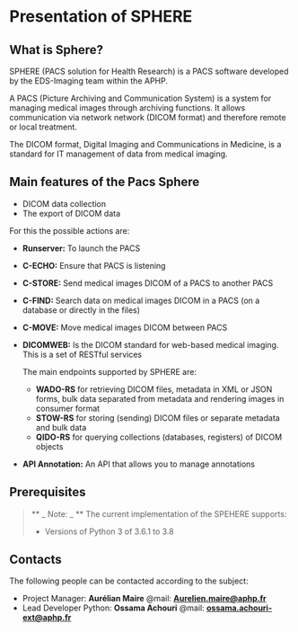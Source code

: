 # Presentation of SPHERE


## What is Sphere?

SPHERE (PACS solution for Health Research) is a PACS software developed by the EDS-Imaging team within the APHP.

A PACS (Picture Archiving and Communication System)
is a system for managing medical images through archiving functions. It allows communication
via network network (DICOM format) and therefore remote or local treatment.


The DICOM format, Digital Imaging and Communications in Medicine, is a standard for IT management of
data from medical imaging.


## Main features of the Pacs Sphere


- DICOM data collection
- The export of DICOM data

For this the possible actions are:

* **Runserver:** To launch the PACS
* **C-ECHO:** Ensure that PACS is listening
* **C-STORE:** Send medical images DICOM of a PACS to another PACS
* **C-FIND:** Search data on medical images DICOM in a PACS (on a database or directly in the files)
* **C-MOVE:** Move medical images DICOM between PACS
* **DICOMWEB:** Is the DICOM standard for web-based medical imaging. This is a set of RESTful services
    
    The main endpoints supported by SPHERE are:
    
    * **WADO-RS** for retrieving DICOM files, metadata in XML or JSON forms, bulk data separated from metadata and rendering images in consumer format
    * **STOW-RS** for storing (sending) DICOM files or separate metadata and bulk data
    * **QIDO-RS** for querying collections (databases, registers) of DICOM objects


* **API Annotation:** An API that allows you to manage annotations


## Prerequisites


> ** _ Note: _ ** The current implementation of the SPEHERE supports:
>- Versions of Python 3 of 3.6.1 to 3.8

## Contacts

The following people can be contacted according to the subject:

- Project Manager: **Aurélian Maire** @mail: **Aurelien.maire@aphp.fr**
- Lead Developer Python: **Ossama Achouri** @mail: **ossama.achouri-ext@aphp.fr**

